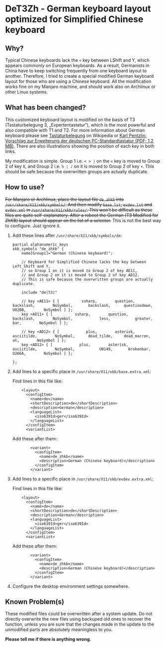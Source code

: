 # DeT3Zh - German keyboard layout optimized for Simplified Chinese keyboard

## Why?

Typical Chinese keyboards lack the `<` key between LShift and Y, which appears commonly on European keyboards. As a result, Germanists in China have to keep switching frequently from one keyboard layout to another. Therefore, I tried to create a special modified German keyboard layout for those who are using a Chinese keyboard. All the modification works fine on my Manjaro machine, and should work also on Archlinux or other Linux systems.

## What has been changed?

This customized keyboard layout is modified on the basis of T3 (Tastaturbelegung 3, „Expertentastatur“), which is the most powerful and also compatible with T1 and T2. For more information about German keyboard please see [Tastaturbelegung](https://de.wikipedia.org/wiki/Tastaturbelegung#Deutschland_und_.C3.96sterreich) on Wikipedia or [Karl Pentzlin: Vorschlag zur Erweiterung der deutschen PC-Standardtastatur (PDF; 1,2 MB)](http://www.pentzlin.com/ErweiterungDeutscheTastatur2.pdf). There are also illustrations showing the position of each key in both links.

My modification is simple. Group 1 i.e. `< > |` on the `<` key is moved to Group 2 of key `ß`, and Group 2 i.e. `ŉ ¦ ♪` on it is moved to Group 2 of key `+`. This should be safe because the overwritten groups are actually duplicate.

## How to use?

~~For Manjaro or Archlinux, place the layout file `de_zhkb` into `/usr/share/X11/xkb/symbols/`. And then modify `base.lst`, `evdev.lst` and `evdev.xml` in `/usr/share/X11/xkb/rules/`. This won't be difficult as these files are quite self-explanatory. After a reboot the German (T3 Modified for ZhKB) layout should appear on the list of a selector.~~ This is not the best way to configure. Just ignore it.

1. Add these lines after `/usr/share/X11/xkb/symbols/de`:

   ```
   partial alphanumeric_keys
   xkb_symbols "de_zhkb" {
       name[Group1]="German (Chinese keyboard)";

       // Keyboard for Simplified Chinese lacks the key between Left_Shift and Y,
       // so Group 1 on it is moved to Group 2 of key AE11,
       // and Group 2 on it is moved to Group 2 of key AD12.
       // This is safe because the overwritten groups are actually duplicate. 

       include "de(T3)"

       // key <AE11> { [          ssharp,        question,       backslash,        NoSymbol,       backslash,      questiondown,           U02BB,        NoSymbol ] };
       key <AE11> { [          ssharp,        question,       backslash,        NoSymbol,            less,           greater,             bar,        NoSymbol ] };

       // key <AD12> { [            plus,        asterisk,      asciitilde,        NoSymbol,      dead_tilde,     dead_macron,              at,        NoSymbol ] };
       key <AD12> { [            plus,        asterisk,      asciitilde,        NoSymbol,           U0149,       brokenbar,           U266A,        NoSymbol ] };

   };
   ```

2. Add lines to a specific place in `/usr/share/X11/xkb/base.extra.xml`:

   Find lines in this file like:

   ```
       <layout>
         <configItem>
           <name>de</name>
           <shortDescription>de</shortDescription>
           <description>German</description>
           <languageList>
             <iso639Id>ger</iso639Id>
           </languageList>
         </configItem>
         <variantList>
   ```

   Add these after them:

   ```
           <variant>
             <configItem>
               <name>de_zhkb</name>
               <description>German (Chinese keyboard)</description>
             </configItem>
           </variant>
   ```

3. Add lines to a specific place in `/usr/share/X11/xkb/evdev.extra.xml`:

   Find lines in this file like:

   ```
       <layout>
         <configItem>
           <name>de</name>
           <shortDescription>de</shortDescription>
           <description>German</description>
           <languageList>
             <iso639Id>ger</iso639Id>
           </languageList>
         </configItem>
         <variantList>
   ```

   Add these after them:

   ```
           <variant>
             <configItem>
               <name>de_zhkb</name>
               <description>German (Chinese keyboard)</description>
             </configItem>
           </variant>
   ```

4. Configure the desktop environment settings somewhere.

## Known Problem(s)

These modified files could be overwritten after a system update. Do not directly overwrite the new files using backuped old ones to recover the function, unless you are sure that the changes made in the update to the unmodified parts are absolutely meaningless to you.

__Please tell me if there is anything wrong.__

